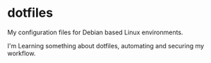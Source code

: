 # dotfiles
My configuration files for Debian based Linux environments.

I'm Learning something about dotfiles, automating and securing my workflow.
